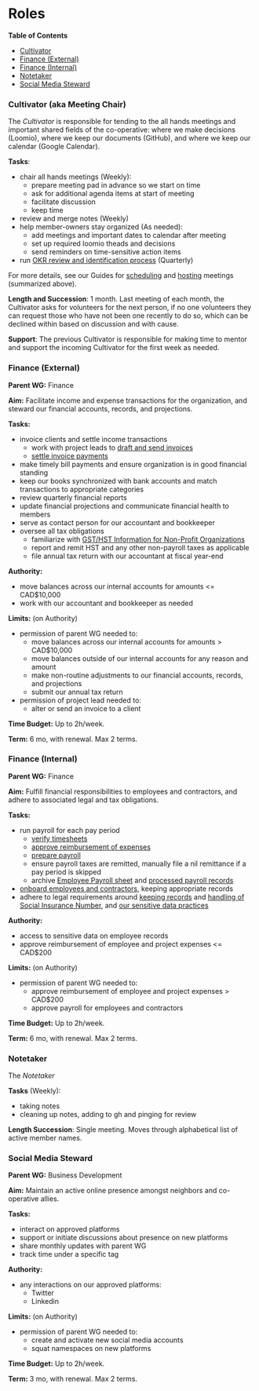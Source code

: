 # Roles

**Table of Contents**
- [Cultivator](#cultivator-aka-meeting-chair)
- [Finance (External)](#finance-external)
- [Finance (Internal)](#finance-internal)
- [Notetaker](#notetaker)
- [Social Media Steward](#social-media-steward)

### Cultivator (aka Meeting Chair)

The *Cultivator* is responsible for tending to the all hands meetings and important shared fields of the co-operative: where we make decisions (Loomio), where we keep our documents (GitHub), and where we keep our calendar (Google Calendar).

**Tasks**:
- chair all hands meetings (Weekly):
   - prepare meeting pad in advance so we start on time
   - ask for additional agenda items at start of meeting
   - facilitate discussion
   - keep time
- review and merge notes (Weekly)
- help member-owners stay organized (As needed):
  - add meetings and important dates to calendar after meeting
  - set up required loomio theads and decisions
  - send reminders on time-sensitive action items
- run [OKR review and identification process](okrs.md#reviewing-and-identifying-okrs-🚧) (Quarterly)

For more details, see our Guides for [scheduling][] and [hosting][]
meetings (summarized above).

   [scheduling]: guides.md#scheduling-a-meeting
   [hosting]: guides.md#hosting-a-meeting

**Length and Succession**:
1 month. Last meeting of each month, the Cultivator asks for volunteers for the next person, if no one volunteers they can request those who have not been one recently to do so, which can be declined within based on discussion and with cause.

**Support**:
The previous Cultivator is responsible for making time to mentor and support the incoming Cultivator for the first week as needed.

### Finance (External)

**Parent WG:** Finance

**Aim:** Facilitate income and expense transactions for the organization, and steward our financial accounts, records, and projections.

**Tasks:**
- invoice clients and settle income transactions
	- work with project leads to [draft and send invoices](https://handbook.hypha.coop/guides.html#creating-an-invoice-for-a-client)
	- [settle invoice payments](https://handbook.hypha.coop/guides.html#settling-an-invoice-payment)
- make timely bill payments and ensure organization is in good financial standing
- keep our books synchronized with bank accounts and match transactions to appropriate categories
- review quarterly financial reports
- update financial projections and communicate financial health to members
- serve as contact person for our accountant and bookkeeper
- oversee all tax obligations
	- familiarize with [GST/HST Information for Non-Profit Organizations](https://www.canada.ca/en/revenue-agency/services/forms-publications/publications/rc4081/gst-hst-information-non-profit-organizations.html)
	- report and remit HST and any other non-payroll taxes as applicable
	- file annual tax return with our accountant at fiscal year-end

**Authority:**
- move balances across our internal accounts for amounts <= CAD$10,000
- work with our accountant and bookkeeper as needed

**Limits:** (on Authority)
- permission of parent WG needed to:
    - move balances across our internal accounts for amounts > CAD$10,000
    - move balances outside of our internal accounts for any reason and amount
    - make non-routine adjustments to our financial accounts, records, and projections
    - submit our annual tax return
- permission of project lead needed to:
	- alter or send an invoice to a client

**Time Budget:** Up to 2h/week.

**Term:** 6 mo, with renewal. Max 2 terms.

### Finance (Internal)

**Parent WG:** Finance

**Aim:** Fulfill financial responsibilities to employees and contractors, and adhere to associated legal and tax obligations.

**Tasks:**
- run payroll for each pay period
	- [verify timesheets](https://handbook.hypha.coop/guides.html#timesheets)
	- [approve reimbursement of expenses](https://handbook.hypha.coop/guides.html#expense-reimbursement)
	- [prepare payroll](https://handbook.hypha.coop/guides.html#running-payroll)
	- ensure payroll taxes are remitted, manually file a nil remittance if a pay period is skipped
	- archive [Employee Payroll sheet](http://link.hypha.coop/payroll) and [processed payroll records](https://drive.google.com/drive/u/0/folders/1wWo9KqNwWdUK5d-jkApV3id_Y_dpftT9)
- [onboard employees and contractors](https://handbook.hypha.coop/guides.html#onboarding-checklist), keeping appropriate records
- adhere to legal requirements around [keeping records](https://www.canada.ca/en/revenue-agency/services/tax/businesses/topics/keeping-records.html) and [handling of Social Insurance Number](https://www.canada.ca/en/employment-social-development/services/sin/reports/code-of-practice/section-3.html), and [our sensitive data practices](https://handbook.hypha.coop/guides.html#sensitive-data)

**Authority:**
- access to sensitive data on employee records
- approve reimbursement of employee and project expenses <= CAD$200

**Limits:** (on Authority)
- permission of parent WG needed to:
    - approve reimbursement of employee and project expenses > CAD$200
	- approve payroll for employees and contractors

**Time Budget:** Up to 2h/week.

**Term:** 6 mo, with renewal. Max 2 terms.

### Notetaker

The *Notetaker*

**Tasks** (Weekly):
- taking notes
- cleaning up notes, adding to gh and pinging for review

**Length Succession**:
Single meeting. Moves through alphabetical list of active member names.

### Social Media Steward

**Parent WG:** Business Development

**Aim:** Maintain an active online presence amongst neighbors and co-operative allies.

**Tasks:**
- interact on approved platforms
- support or initiate discussions about presence on new platforms
- share monthly updates with parent WG
- track time under a specific tag

**Authority:**
- any interactions on our approved platforms:
    - Twitter
    - Linkedin

**Limits:** (on Authority)
- permission of parent WG needed to:
    - create and activate new social media accounts
    - squat namespaces on new platforms

**Time Budget:** Up to 2h/week.

**Term:** 3 mo, with renewal. Max 2 terms.
